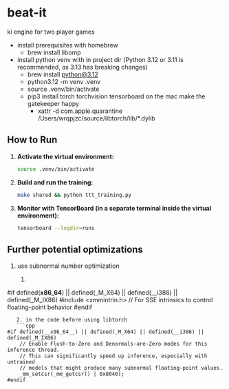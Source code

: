 # beat-it
ki engine for two player games
- install prerequisites with homebrew
  - brew install libomp
- install python venv with in project dir (Python 3.12 or 3.11 is recommended, as 3.13 has breaking changes)
  - brew install python@3.12
  - python3.12 -m venv .venv
  - source .venv/bin/activate
  - pip3 install torch torchvision tensorboard
on the mac make the gatekeeper happy
    - xattr -d com.apple.quarantine /Users/wrqpjzc/source/libtorch/lib/*.dylib

## How to Run

1.  **Activate the virtual environment:**
    ```bash
    source .venv/bin/activate
    ```
2.  **Build and run the training:**
    ```bash
    make shared && python ttt_training.py
    ```
3.  **Monitor with TensorBoard (in a separate terminal inside the virtual environment):**
    ```bash
    tensorboard --logdir=runs
    ```

## Further potential optimizations

1. use subnormal number optimization
   1. ```cpp
#if defined(__x86_64__) || defined(_M_X64) || defined(__i386) || defined(_M_IX86)
#include <xmmintrin.h> // For SSE intrinsics to control floating-point behavior
#endif
```   
   2. in the code before using libtorch
   ```cpp
#if defined(__x86_64__) || defined(_M_X64) || defined(__i386) || defined(_M_IX86)
    // Enable Flush-to-Zero and Denormals-are-Zero modes for this inference thread.
    // This can significantly speed up inference, especially with untrained
    // models that might produce many subnormal floating-point values.
    _mm_setcsr(_mm_getcsr() | 0x8040);
#endif
````
   